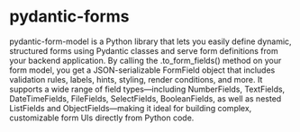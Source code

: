 # pydantic-forms
pydantic-form-model is a Python library that lets you easily define dynamic, structured forms using Pydantic classes and serve form definitions from your backend application. By calling the .to_form_fields() method on your form model, you get a JSON-serializable FormField object that includes validation rules, labels, hints, styling, render conditions, and more. It supports a wide range of field types—including NumberFields, TextFields, DateTimeFields, FileFields, SelectFields, BooleanFields, as well as nested ListFields and ObjectFields—making it ideal for building complex, customizable form UIs directly from Python code.